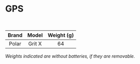 # GPS

<br>

| Brand | Model  | Weight (g) |
| :---: | :----: | :--------: |
| Polar | Grit X |     64     |

*Weights indicated are without batteries, if they are removable.*
